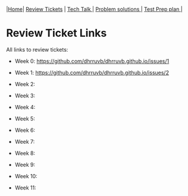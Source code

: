 |[Home](.)| [Review Tickets](.) | [Tech Talk ](../techtalknotes)| [Problem solutions ](../problemsolutions)| [Test Prep plan ](../testprepplan)|
# Review Ticket Links
All links to review tickets:

- Week 0: https://github.com/dhrruvb/dhrruvb.github.io/issues/1


- Week 1: https://github.com/dhrruvb/dhrruvb.github.io/issues/2 


- Week 2:


- Week 3:


- Week 4:


- Week 5:


- Week 6:


- Week 7:


- Week 8:


- Week 9:


- Week 10:


- Week 11:

